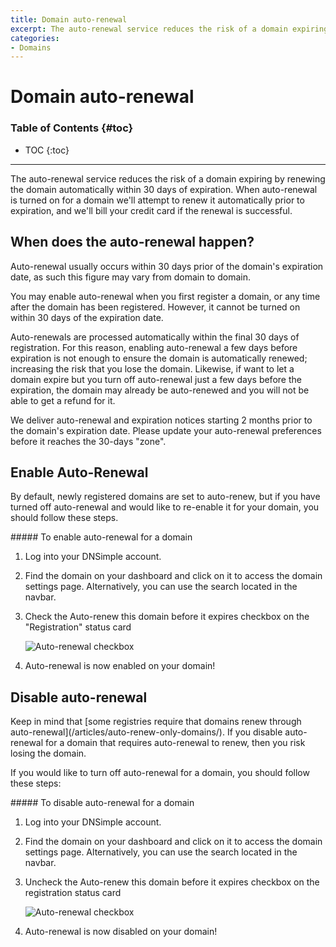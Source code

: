 ```yaml
---
title: Domain auto-renewal
excerpt: The auto-renewal service reduces the risk of a domain expiring by renewing the domain automatically within 30 days of expiration.
categories:
- Domains
---
```


# Domain auto-renewal

### Table of Contents {#toc}

* TOC
{:toc}

---

The auto-renewal service reduces the risk of a domain expiring by renewing the domain automatically within 30 days of expiration. When auto-renewal is turned on for a domain we'll attempt to renew it automatically prior to expiration, and we'll bill your credit card if the renewal is successful.

## When does the auto-renewal happen?

Auto-renewal usually occurs within 30 days prior of the domain's expiration date, as such this figure may vary from domain to domain.

You may enable auto-renewal when you first register a domain, or any time after the domain has been registered. However, it cannot be turned on within 30 days of the expiration date.

<note>
Auto-renewals are processed automatically within the final 30 days of registration. For this reason, enabling auto-renewal a few days before expiration is not enough to ensure the domain is automatically renewed; increasing the risk that you lose the domain. Likewise, if want to let a domain expire but you turn off auto-renewal just a few days before the expiration, the domain may already be auto-renewed and you will not be able to get a refund for it.

We deliver auto-renewal and expiration notices starting 2 months prior to the domain's expiration date. Please update your auto-renewal preferences before it reaches the 30-days "zone".
</note>

## Enable Auto-Renewal

By default, newly registered domains are set to auto-renew, but if you have turned off auto-renewal and would like to re-enable it for your domain, you should follow these steps.

<div class="section-steps" markdown="1">
##### To enable auto-renewal for a domain

1.  Log into your DNSimple account.
1.  Find the domain on your dashboard and click on it to access the domain settings page. Alternatively, you can use the search located in the navbar.
1.  Check the <label>Auto-renew this domain before it expires</label> checkbox on the "Registration" status card

    ![Auto-renewal checkbox](/files/enable-auto-renewal.png)

1.  Auto-renewal is now enabled on your domain!
</div>

## Disable auto-renewal

<warning>
Keep in mind that [some registries require that domains renew through auto-renewal](/articles/auto-renew-only-domains/). If you disable auto-renewal for a domain that requires auto-renewal to renew, then you risk losing the domain.
</warning>

If you would like to turn off auto-renewal for a domain, you should follow these steps:

<div class="section-steps" markdown="1">
##### To disable auto-renewal for a domain

1.  Log into your DNSimple account.
1.  Find the domain on your dashboard and click on it to access the domain settings page. Alternatively, you can use the search located in the navbar.
1.  Uncheck the <label>Auto-renew this domain before it expires</label> checkbox on the registration status card

    ![Auto-renewal checkbox](/files/disable-auto-renewal.png)

1.  Auto-renewal is now disabled on your domain!
</div>
